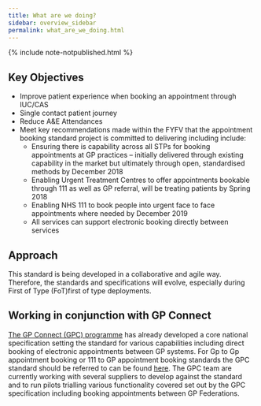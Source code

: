 ```yaml
---
title: What are we doing?
sidebar: overview_sidebar
permalink: what_are_we_doing.html
---
```

{% include note-notpublished.html %}

## Key Objectives
* Improve patient experience when booking an appointment through IUC/CAS
* Single contact patient journey
* Reduce A&E Attendances
* Meet key recommendations made within the FYFV that the appointment booking standard project is committed to delivering including include:
  * Ensuring there is capability across all STPs for booking appointments at GP practices – initially delivered through existing capability in the market but ultimately through open, standardised methods by December 2018
  * Enabling Urgent Treatment Centres to offer appointments bookable through 111 as well as GP referral, will be treating patients by Spring 2018
  * Enabling NHS 111 to book people into urgent face to face appointments where needed by December 2019
  * All services can support electronic booking directly between services

## Approach
This standard is being developed in a collaborative and agile way. Therefore, the standards and specifications will evolve, especially during First of Type (FoT)first of type deployments.

## Working in conjunction with GP Connect
<a href="https://developer.nhs.uk/library/interoperability/gp-connect" target="_blank">The GP Connect (GPC) programme</a> has already developed a core national specification setting the standard for various capabilities including direct booking of electronic appointments between GP systems. For Gp to Gp appointment booking or 111 to GP appointment booking standards the GPC standard should be referred to can be found <a href="https://nhsconnect.github.io/gpconnect/" target="_blank">here</a>.
The GPC team are currently working with several suppliers to develop against the standard and to run pilots trialling various functionality covered set out by the GPC specification including booking appointments between GP Federations.
